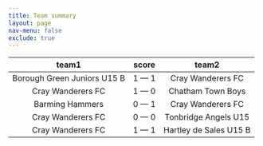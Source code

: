 ```yaml
---
title: Team summary
layout: page
nav-menu: false
exclude: true
---
```




|            team1            |    score    |         team2          |
|:---------------------------:|:-----------:|:----------------------:|
| Borough Green Juniors U15 B | 1 &mdash; 1 |   Cray Wanderers FC    |
|      Cray Wanderers FC      | 1 &mdash; 0 |   Chatham Town Boys    |
|       Barming Hammers       | 0 &mdash; 1 |   Cray Wanderers FC    |
|      Cray Wanderers FC      | 0 &mdash; 0 |  Tonbridge Angels U15  |
|      Cray Wanderers FC      | 1 &mdash; 1 | Hartley de Sales U15 B |

 <br /><br /><br />